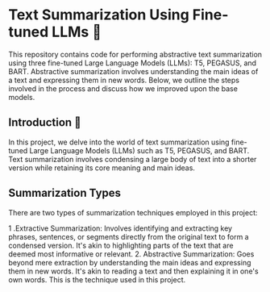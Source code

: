 # Text Summarization Using Fine-tuned LLMs 📝

This repository contains code for performing abstractive text summarization using three fine-tuned Large Language Models (LLMs): T5, PEGASUS, and BART. Abstractive summarization involves understanding the main ideas of a text and expressing them in new words. Below, we outline the steps involved in the process and discuss how we improved upon the base models.

## Introduction 🚀  
In this project, we delve into the world of text summarization using fine-tuned Large Language Models (LLMs) such as T5, PEGASUS, and BART. Text summarization involves condensing a large body of text into a shorter version while retaining its core meaning and main ideas.

## Summarization Types
There are two types of summarization techniques employed in this project:

1 .Extractive Summarization: Involves identifying and extracting key phrases, sentences, or segments directly from the original text to form a condensed version. It's akin to highlighting parts of the text that are 
   deemed most informative or relevant.
2. Abstractive Summarization: Goes beyond mere extraction by understanding the main ideas and expressing them in new words. It's akin to reading a text and then explaining it in one's own words. This is the 
   technique used in this project.
